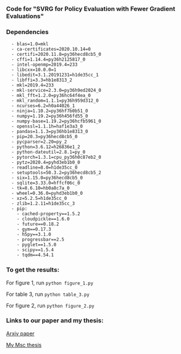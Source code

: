 ### Code for "SVRG for Policy Evaluation with Fewer Gradient Evaluations"

### Dependencies
```
  - blas=1.0=mkl
  - ca-certificates=2020.10.14=0
  - certifi=2020.11.8=py36hecd8cb5_0
  - cffi=1.14.4=py36h2125817_0
  - intel-openmp=2019.4=233
  - libcxx=10.0.0=1
  - libedit=3.1.20191231=h1de35cc_1
  - libffi=3.3=hb1e8313_2
  - mkl=2019.4=233
  - mkl-service=2.3.0=py36h9ed2024_0
  - mkl_fft=1.2.0=py36hc64f4ea_0
  - mkl_random=1.1.1=py36h959d312_0
  - ncurses=6.2=h0a44026_1
  - ninja=1.10.2=py36hf7b0b51_0
  - numpy=1.19.2=py36h456fd55_0
  - numpy-base=1.19.2=py36hcfb5961_0
  - openssl=1.1.1h=haf1e3a3_0
  - pandas=1.1.3=py36hb1e8313_0
  - pip=20.3=py36hecd8cb5_0
  - pycparser=2.20=py_2
  - python=3.6.12=h26836e1_2
  - python-dateutil=2.8.1=py_0
  - pytorch=1.3.1=cpu_py36h0c87eb2_0
  - pytz=2020.4=pyhd3eb1b0_0
  - readline=8.0=h1de35cc_0
  - setuptools=50.3.2=py36hecd8cb5_2
  - six=1.15.0=py36hecd8cb5_0
  - sqlite=3.33.0=hffcf06c_0
  - tk=8.6.10=hb0a8c7a_0
  - wheel=0.36.0=pyhd3eb1b0_0
  - xz=5.2.5=h1de35cc_0
  - zlib=1.2.11=h1de35cc_3
  - pip:
    - cached-property==1.5.2
    - cloudpickle==1.6.0
    - future==0.18.2
    - gym==0.17.3
    - h5py==3.1.0
    - progressbar==2.5
    - pyglet==1.5.0
    - scipy==1.5.4
    - tqdm==4.54.1
```

### To get the results:
For figure 1, run `python figure_1.py`

For table 3, run `python table_3.py`

For figure 2, run `python figure_2.py`

### Links to our paper and my thesis:
<a href="https://arxiv.org/abs/1906.03704">Arxiv paper</a>

<a href="https://github.com/zilunpeng/svrg_for_policy_evaluation_with_fewer_gradients/blob/master/msc_thesis.pdf">My Msc thesis</a>
